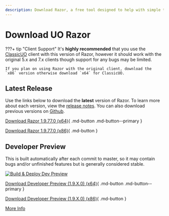 ```yaml
---
description: Download Razor, a free tool designed to help with simple tasks while playing Ultima Online
---
```


# Download UO Razor

???+ tip "Client Support"
    It's **highly recommended** that you use the [ClassicUO](https://www.classicuo.eu/) client with this version of Razor, however it should work with the original 5.x and 7.x clients though support for any bugs may be limited.

    If you plan on using Razor with the original client, download the `x86` version otherwise download `x64` for ClassicUO.

## Latest Release

Use the links below to download the **latest** version of Razor. To learn more about each version, view the [release notes](releasenotes.md). You can also download previous versions on [Github](https://github.com/markdwags/Razor/releases).

[Download Razor 1.9.77.0 (x64)](https://github.com/markdwags/Razor/releases/download/v1.9.77.0/Razor-x64-1.9.77.0.zip){ .md-button .md-button--primary }

[Download Razor 1.9.77.0 (x86)](https://github.com/markdwags/Razor/releases/download/v1.9.77.0/Razor-x86-v1.9.77.0.zip){ .md-button }

## Developer Preview

This is built automatically after each commit to master, so it may contain bugs and/or unfinished features but is generally considered stable.

[![Build & Deploy Dev Preview](https://github.com/markdwags/Razor/actions/workflows/build.yml/badge.svg?branch=master)](https://github.com/markdwags/Razor/actions/workflows/build.yml)

[Download Developer Preview (1.9.X.0) (x64)](https://github.com/markdwags/Razor/releases/download/Razor-dev-preview/Razor-dev-x64-preview.zip){ .md-button .md-button--primary }

[Download Developer Preview (1.9.X.0) (x86)](https://github.com/markdwags/Razor/releases/download/Razor-dev-preview/Razor-dev-x86-preview.zip){ .md-button }

[More Info](https://github.com/markdwags/Razor/releases/tag/Razor-dev-preview)
